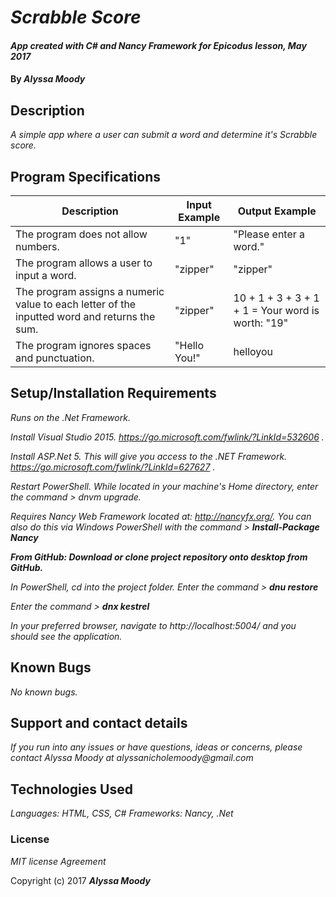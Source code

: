 # _Scrabble Score_

#### _App created with C# and Nancy Framework for Epicodus lesson, May 2017_

#### By _**Alyssa Moody**_

## Description

_A simple app where a user can submit a word and determine it's Scrabble score._

## Program Specifications

| Description  | Input Example | Output Example |
| ------------- | ------------- | ------------- |
| The program does not allow numbers.  | "1"   | "Please enter a word."  |
| The program allows a user to input a word.  | "zipper"  | "zipper"  |
| The program assigns a numeric value to each letter of the inputted word and returns the sum.  | "zipper"   | 10 + 1 + 3 + 3 + 1 + 1 = Your word is worth: "19"  |
| The program ignores spaces and punctuation.  | "Hello You!"   | helloyou  |

## Setup/Installation Requirements

_Runs on the .Net Framework._

_Install Visual Studio 2015. https://go.microsoft.com/fwlink/?LinkId=532606 ._

_Install ASP.Net 5. This will give you access to the .NET Framework. https://go.microsoft.com/fwlink/?LinkId=627627 ._

_Restart PowerShell. While located in your machine's Home directory, enter the command > dnvm upgrade._

_Requires Nancy Web Framework located at: http://nancyfx.org/. You can also do this via Windows PowerShell with the command > **Install-Package Nancy**_

_**From GitHub: Download or clone project repository onto desktop from GitHub.**_

 _In PowerShell, cd into the project folder. Enter the command > **dnu restore**_

 _Enter the command > **dnx kestrel**_

 _In your preferred browser, navigate to http://localhost:5004/ and you should see the application._

## Known Bugs

_No known bugs._

## Support and contact details

_If you run into any issues or have questions, ideas or concerns, please contact Alyssa Moody at alyssanicholemoody@gmail.com_

## Technologies Used

_Languages: HTML, CSS, C#_
_Frameworks: Nancy, .Net_

### License

*MIT license Agreement*

Copyright (c) 2017 **_Alyssa Moody_**
